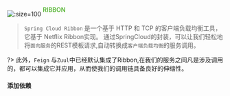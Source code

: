 ![](./images/spring.png ':size=100') <span style="position: relative; top: -10px; font-weight: 600; color: #55b432;">RIBBON</span>

>`Spring Cloud Ribbon` 是一个基于 HTTP 和 TCP 的客户端负载均衡工具，它基于 Netflix Ribbon实现。 通过SpringCloud的封装，可以让我们轻松地将`面向服务`的REST模板请求,自动转换成`客户端负载均衡`的服务调用。

?> 此外，`Feign` 与`Zuul`中已经默认集成了Ribbon,在我们的服务之间凡是涉及调用的，都可以集成它并应用，从而使我们的调用链具备良好的伸缩性。

#### 添加依赖
